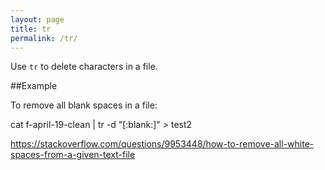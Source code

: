 ```yaml
---
layout: page
title: tr
permalink: /tr/
---
```

Use `tr` to delete characters in a file.



##Example

To remove all blank spaces in a file:

cat f-april-19-clean | tr -d "[:blank:]" > test2

https://stackoverflow.com/questions/9953448/how-to-remove-all-white-spaces-from-a-given-text-file